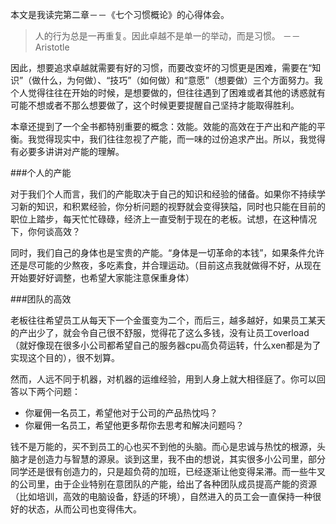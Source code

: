 本文是我读完第二章－－《七个习惯概论》的心得体会。

> 人的行为总是一再重复。因此卓越不是单一的举动，而是习惯。 －－Aristotle

因此，想要追求卓越就需要有好的习惯，而要改变坏的习惯更是困难，需要在“知识”（做什么，为何做）、“技巧”（如何做）和“意愿”（想要做）三个方面努力。我个人觉得往往在开始的时候，是想要做的，但往往遇到了困难或者其他的诱惑就有可能不想或者不那么想要做了，这个时候更要提醒自己坚持才能取得胜利。

本章还提到了一个全书都特别重要的概念：效能。效能的高效在于产出和产能的平衡。我觉得现实中，我们往往忽视了产能，而一味的过份追求产出。所以，我觉得有必要多讲讲对产能的理解。

###个人的产能

对于我们个人而言，我们的产能取决于自己的知识和经验的储备。如果你不持续学习新的知识，和积累经验，你分析问题的视野就会变得狭隘，同时也只能在目前的职位上踏步，每天忙忙碌碌，经济上一直受制于现在的老板。试想，在这种情况下，你何谈高效？

同时，我们自己的身体也是宝贵的产能。“身体是一切革命的本钱”，如果条件允许还是尽可能的少熬夜，多吃素食，并合理运动。（目前这点我就做得不好，从现在开始要好好调整，也希望大家能注意保重身体）

###团队的高效

老板往往希望员工从每天下一个金蛋变为二个，而后三，越多越好，如果员工某天的产出少了，就会令自己很不舒服，觉得花了这么多钱，没有让员工overload（就好像现在很多小公司都希望自己的服务器cpu高负荷运转，什么xen都是为了实现这个目的），很不划算。

然而，人远不同于机器，对机器的运维经验，用到人身上就大相径庭了。你可以回答以下两个问题：

+ 你雇佣一名员工，希望他对于公司的产品热忱吗？
+ 你雇佣一名员工，希望他更多帮你去思考和解决问题吗？

钱不是万能的，买不到员工的心也买不到他的头脑。而心是忠诚与热忱的根源，头脑才是创造力与智慧的源泉。谈到这里，我不由的想说，其实很多小公司里，部分同学还是很有创造力的，只是超负荷的加班，已经逐渐让他变得呆滞。而一些牛叉的公司里，由于企业特别在意团队的产能，给出了各种团队成员提高产能的资源（比如培训，高效的电脑设备，舒适的环境），自然进入的员工会一直保持一种很好的状态，从而公司也变得伟大。
